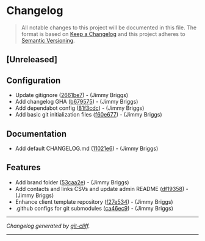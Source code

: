 # Changelog

> All notable changes to this project will be documented in this file. The format is based on
[Keep a Changelog](http://keepachangelog.com/) and this project adheres to
[Semantic Versioning](http://semver.org/).

## [Unreleased]

## Configuration

- Update gitignore ([2661be7](https://github.com/noclocks/template-client-repo/commit/2661be78a5029d873fa313c1a5cbf2ae891e7c64))  - (Jimmy Briggs)
- Add changelog GHA ([b679575](https://github.com/noclocks/template-client-repo/commit/b679575159c7baf47321145da41a1e8136141c55))  - (Jimmy Briggs)
- Add dependabot config ([81f3cdc](https://github.com/noclocks/template-client-repo/commit/81f3cdc64aa07113687abe5a32086a556af83e7c))  - (Jimmy Briggs)
- Add basic git initialization files ([f60e677](https://github.com/noclocks/template-client-repo/commit/f60e67720769ab10d7a3083fcb477baea00bb6fc))  - (Jimmy Briggs)

## Documentation

- Add default CHANGELOG.md ([11021e6](https://github.com/noclocks/template-client-repo/commit/11021e6e5bb868c089bfd608853dc764fd7d70b4))  - (Jimmy Briggs)

## Features

- Add brand folder ([53caa2e](https://github.com/noclocks/template-client-repo/commit/53caa2e450eae6bf961486a5f9c5a6f2127769a4))  - (Jimmy Briggs)
- Add contacts and links CSVs and update admin README ([df19358](https://github.com/noclocks/template-client-repo/commit/df193589211b1dd51e6316953da45502d5f19ecd))  - (Jimmy Briggs)
- Enhance client template repository ([f27e534](https://github.com/noclocks/template-client-repo/commit/f27e534f6c74dbd2b3de57b94709149086f23637))  - (Jimmy Briggs)
- .github configs for git submodules ([ca46ec9](https://github.com/noclocks/template-client-repo/commit/ca46ec9750022fabe8b2a950831b5db694ccb15b))  - (Jimmy Briggs)

***
*Changelog generated by [git-cliff](https://github.com/orhun/git-cliff).*
***
